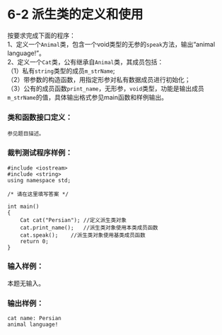 # 6-2 派生类的定义和使用
按要求完成下面的程序：  
1、定义一个`Animal`类，包含一个void类型的无参的`speak`方法，输出“animal language!”。  
2、定义一个`Cat`类，公有继承自`Animal`类，其成员包括：  
（1）私有`string`类型的成员`m_strName`;  
（2）带参数的构造函数，用指定形参对私有数据成员进行初始化；  
（3）公有的成员函数`print_name`，无形参，`void`类型，功能是输出成员`m_strName`的值，具体输出格式参见main函数和样例输出。

### 类和函数接口定义：

    
    
    参见题目描述。
    

### 裁判测试程序样例：

    
    
    #include <iostream>
    #include <string>
    using namespace std;
    
    /* 请在这里填写答案 */
    
    int main()
    {
        Cat cat("Persian"); //定义派生类对象
        cat.print_name();	//派生类对象使用本类成员函数
        cat.speak();	//派生类对象使用基类成员函数
        return 0;
    }
    
    

### 输入样例：

本题无输入。

### 输出样例：

    
    
    cat name: Persian
    animal language!
    

